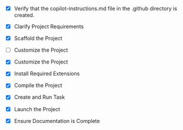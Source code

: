 <!-- Use this file to provide workspace-specific custom instructions to Copilot. For more details, visit https://code.visualstudio.com/docs/copilot/copilot-customization#_use-a-githubcopilotinstructionsmd-file -->
- [x] Verify that the copilot-instructions.md file in the .github directory is created.

- [x] Clarify Project Requirements
	<!-- Laravel project for Buhimba United Saints FC football club website with Bootstrap 5, MySQL, and admin dashboard -->

- [x] Scaffold the Project
	<!--
	✓ Laravel project created with Breeze authentication
	✓ Database migrations created for Players, Fixtures, Results, News, Sponsors, League Table, Roles
	✓ Models created and configured
	✓ Controllers created for admin panel and public pages
	-->

- [ ] Customize the Project
	<!--
	Create Laravel project with Breeze authentication.
	Set up database migrations for Players, Fixtures, Results, News, and Sponsors.
	Configure Bootstrap 5 and basic project structure.
	-->

- [x] Customize the Project
	<!--
	✓ Bootstrap-based public layout created with club branding
	✓ Home controller and view implemented with hero banner and stats
	✓ Navigation and routing structure set up
	✓ Development server started and running
	-->

- [x] Install Required Extensions
	<!-- No specific extensions required for this Laravel project -->

- [x] Compile the Project
	<!--
	✓ Dependencies installed via Composer and npm
	✓ Database migrations run successfully
	✓ Sample data seeded (players, sponsors, admin users)
	✓ Frontend assets compiled with Bootstrap 5
	-->

- [x] Create and Run Task
	<!--
	✓ Laravel development server task created and running
	✓ Server accessible at http://127.0.0.1:8000
	-->

- [x] Launch the Project
	<!--
	✓ Project launched and accessible in Simple Browser
	✓ Home page displaying with Bootstrap styling and club branding
	-->

- [x] Ensure Documentation is Complete
	<!--
	✓ Comprehensive README.md created with setup instructions
	✓ Database schema documented
	✓ Development workflow explained
	✓ Deployment guide for Hostinger included
	✓ Admin user guide provided
	-->
